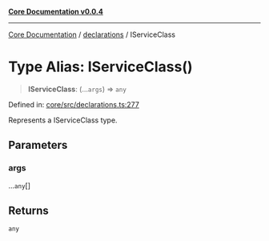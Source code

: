 [**Core Documentation v0.0.4**](../../README.md)

***

[Core Documentation](../../modules.md) / [declarations](../README.md) / IServiceClass

# Type Alias: IServiceClass()

> **IServiceClass**: (...`args`) => `any`

Defined in: [core/src/declarations.ts:277](https://github.com/stonemjs/core/blob/4b1b931e44a5db2600109fa7ae2a8b532ed77730/src/declarations.ts#L277)

Represents a IServiceClass type.

## Parameters

### args

...`any`[]

## Returns

`any`
